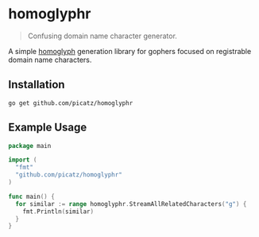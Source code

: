 # homoglyphr
> Confusing domain name character generator.

A simple [homoglyph](https://en.wikipedia.org/wiki/Homoglyph) generation library for gophers focused on registrable domain name characters.

## Installation

```
go get github.com/picatz/homoglyphr
```

## Example Usage

```go
package main

import (
  "fmt"
  "github.com/picatz/homoglyphr"
)

func main() {
  for similar := range homoglyphr.StreamAllRelatedCharacters("g") {
    fmt.Println(similar)
  }
}
```
